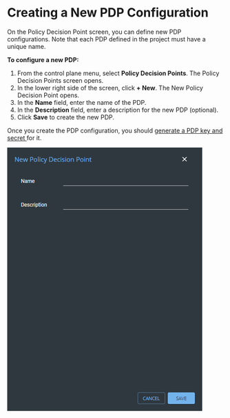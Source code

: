# Creating a New PDP Configuration

On the Policy Decision Point screen, you can define new PDP configurations. Note that each PDP defined in the project must have a unique name.

**To configure a new PDP:**

1. From the control plane menu, select **Policy Decision Points**. The Policy Decision Points screen opens.
2. In the lower right side of the screen, click **+ New**. The New Policy Decision Point opens.
3. In the **Name** field, enter the name of the PDP.
4. In the **Description** field, enter a description for the new PDP \(optional\).
5. Click **Save** to create the new PDP.

Once you create the PDP configuration, you should [generate a PDP key and secret ](generating-api-keys-for-a-pdp.md)for it.

![New PDP panel](../.gitbook/assets/newpdp.png)



